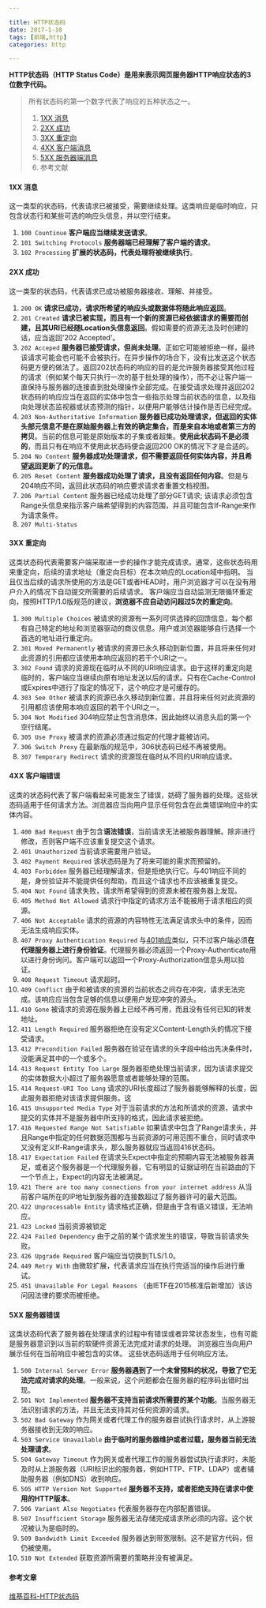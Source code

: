 ```yaml
---

title: HTTP状态码
date: 2017-1-10
tags: [前端,http]
categories: http

---
```


**HTTP状态码（HTTP Status Code）是用来表示网页服务器HTTP响应状态的3位数字代码。**

> 所有状态码的第一个数字代表了响应的五种状态之一。
> 1. [1XX 消息](#T1)
> 2. [2XX 成功](#T2)
> 3. [3XX 重定向](#T3)
> 4. [4XX 客户端消息](#T4)
> 5. [5XX 服务器端消息](#T5)
> 6. 参考文献

<!--more-->

#### <span id="T1">1XX 消息</span>
这一类型的状态码，代表请求已被接受，需要继续处理。这类响应是临时响应，只包含状态行和某些可选的响应头信息，并以空行结束。
1. `100 Countinue`
**客户端应当继续发送请求**。
2. `101 Switching Protocols`
**服务器端已经理解了客户端的请求**。
3. `102 Processing`
**扩展的状态码，代表处理将被继续执行**。

#### <span id="T2">2XX 成功</span>
这一类型的状态码，代表请求已成功被服务器接收、理解、并接受。
1. `200 OK`
**请求已成功，请求所希望的响应头或数据体将随此响应返回**。
2. `201 Created`
**请求已被实现，而且有一个新的资源已经依据请求的需要而创建，且其URI已经随Location头信息返回**。假如需要的资源无法及时创建的话，应当返回'202 Accepted'。
3. `202 Acceped`
**服务器已接受请求，但尚未处理**。正如它可能被拒绝一样，最终该请求可能会也可能不会被执行。在异步操作的场合下，没有比发送这个状态码更方便的做法了。返回202状态码的响应的目的是允许服务器接受其他过程的请求（例如某个每天只执行一次的基于批处理的操作），而不必让客户端一直保持与服务器的连接直到批处理操作全部完成。在接受请求处理并返回202状态码的响应应当在返回的实体中包含一些指示处理当前状态的信息，以及指向处理状态监视器或状态预测的指针，以便用户能够估计操作是否已经完成。
4. `203 Non-Authoritative Information`
**服务器已成功处理请求，但返回的实体头部元信息不是在原始服务器上有效的确定集合，而是来自本地或者第三方的拷贝**。当前的信息可能是原始版本的子集或者超集。**使用此状态码不是必须的**，而且只有在响应不使用此状态码便会返回200 OK的情况下才是合适的。
5. `204 No Content`
**服务器成功处理请求，但不需要返回任何实体内容，并且希望返回更新了的元信息。**
6. `205 Reset Content`
**服务器成功处理了请求，且没有返回任何内容**。但是与204响应不同，返回此状态码的响应要求请求者重置文档视图。
7. `206 Partial Content`
服务器已经成功处理了部分GET请求;
该请求必须包含Range头信息来指示客户端希望得到的内容范围，并且可能包含If-Range来作为请求条件。
8. `207 Multi-Status`

#### <span id="T3">3XX 重定向</span>
这类状态码代表需要客户端采取进一步的操作才能完成请求。通常，这些状态码用来重定向，后续的请求地址（重定向目标）在本次响应的Location域中指明。
当且仅当后续的请求所使用的方法是GET或者HEAD时，用户浏览器才可以在没有用户介入的情况下自动提交所需要的后续请求。
客户端应当自动监测无限循环重定向，按照HTTP/1.0版规范的建议，**浏览器不应自动访问超过5次的重定向**。
1. `300 Multiple Choices`
被请求的资源有一系列可供选择的回馈信息，每个都有自己特定的地址和浏览器驱动的商议信息。用户或浏览器能够自行选择一个首选的地址进行重定向。
2. `301 Moved Permanently`
被请求的资源已永久移动到新位置，并且将来任何对此资源的引用都应该使用本响应返回的若干个URI之一。
3. `302 Found`
请求的资源现在临时从不同的URI响应请求。由于这样的重定向是临时的，客户端应当继续向原有地址发送以后的请求。只有在Cache-Control或Expires中进行了指定的情况下，这个响应才是可缓存的。
4. `303 See Other`
被请求的资源已永久移动到新位置，并且将来任何对此资源的引用都应该使用本响应返回的若干个URI之一。
5. `304 Not Modified`
304响应禁止包含消息体，因此始终以消息头后的第一个空行结尾。
6. `305 Use Proxy`
被请求的资源必须通过指定的代理才能被访问。
7. `306 Switch Proxy`
在最新版的规范中，306状态码已经不再被使用。
8. `307 Temporary Redirect`
请求的资源现在临时从不同的URI响应请求。

#### <span id="T4">4XX 客户端错误</span>
这类的状态码代表了客户端看起来可能发生了错误，妨碍了服务器的处理。这些状态码适用于任何请求方法。浏览器应当向用户显示任何包含在此类错误响应中的实体内容。
1. `400 Bad Request`
由于包含**语法错误**，当前请求无法被服务器理解。除非进行修改，否则客户端不应该重复提交这个请求。
2. `401 Unauthorized`
当前请求需要用户验证。
3. `402 Payment Required`
该状态码是为了将来可能的需求而预留的。
4. `403 Forbidden`
服务器已经理解请求，但是拒绝执行它。与401响应不同的是，身份验证并不能提供任何帮助，而且这个请求也不应该被重复提交。
5. `404 Not Found`
请求失败，请求所希望得到的资源未被在服务器上发现。
6. `405 Method Not Allowed`
请求行中指定的请求方法不能被用于请求相应的资源。
7. `406 Not Acceptable`
请求的资源的内容特性无法满足请求头中的条件，因而无法生成响应实体。
8. `407 Proxy Authentication Required`
与[401响应](#T4)类似，只不过客户端必须**在代理服务器上进行身份验证**。代理服务器必须返回一个Proxy-Authenticate用以进行身份询问。客户端可以返回一个Proxy-Authorization信息头用以验证。
9. `408 Request Timeout`
请求超时。
10. `409 Conflict`
由于和被请求的资源的当前状态之间存在冲突，请求无法完成。该响应应当包含足够的信息以便用户发现冲突的源头。
11. `410 Gone`
被请求的资源在服务器上已经不再可用，而且没有任何已知的转发地址。
12. `411 Length Required`
服务器拒绝在没有定义Content-Length头的情况下接受请求。
13. `412 Precondition Failed`
服务器在验证在请求的头字段中给出先决条件时，没能满足其中的一个或多个。
14. `413 Request Entity Too Large`
服务器拒绝处理当前请求，因为该请求提交的实体数据大小超过了服务器愿意或者能够处理的范围。
15. `414 Request-URI Too Long`
请求的URI长度超过了服务器能够解释的长度，因此服务器拒绝对该请求提供服务。这
16. `415 Unsupported Media Type`
对于当前请求的方法和所请求的资源，请求中提交的实体并不是服务器中所支持的格式，因此请求被拒绝。
17. `416 Requested Range Not Satisfiable`
如果请求中包含了Range请求头，并且Range中指定的任何数据范围都与当前资源的可用范围不重合，同时请求中又没有定义If-Range请求头，那么服务器就应当返回416状态码。
18. `417 Expectation Failed`
在请求头Expect中指定的预期内容无法被服务器满足，或者这个服务器是一个代理服务器，它有明显的证据证明在当前路由的下一个节点上，Expect的内容无法被满足。
19. `421 There are too many connections from your internet address`
从当前客户端所在的IP地址到服务器的连接数超过了服务器许可的最大范围。
20. `422 Unprocessable Entity`
请求格式正确，但是由于含有语义错误，无法响应。
21. `423 Locked`
当前资源被锁定
22. `424 Failed Dependency`
由于之前的某个请求发生的错误，导致当前请求失败。
23. `426 Upgrade Required`
客户端应当切换到TLS/1.0。
24. `449 Retry With`
由微软扩展，代表请求应当在执行完适当的操作后进行重试。
25. `451 Unavailable For Legal Reasons`
（由IETF在2015核准后新增加）该访问因法律的要求而被拒绝。

#### <span id="T5">5XX 服务器错误</span>
这类状态码代表了服务器在处理请求的过程中有错误或者异常状态发生，也有可能是服务器意识到以当前的软硬件资源无法完成对请求的处理。
浏览器应当向用户展示任何在当前响应中被包含的实体。
这些状态码适用于任何响应方法。
1. `500 Internal Server Error`
**服务器遇到了一个未曾预料的状况，导致了它无法完成对请求的处理**。一般来说，这个问题都会在服务器的程序码出错时出现。
2. `501 Not Implemented`
**服务器不支持当前请求所需要的某个功能**。当服务器无法识别请求的方法，并且无法支持其对任何资源的请求。
3. `502 Bad Gateway`
作为网关或者代理工作的服务器尝试执行请求时，从上游服务器接收到无效的响应。
4. `503 Service Unavailable`
**由于临时的服务器维护或者过载，服务器当前无法处理请求**。
5. `504 Gateway Timeout`
作为网关或者代理工作的服务器尝试执行请求时，未能及时从上游服务器（URI标识出的服务器，例如HTTP、FTP、LDAP）或者辅助服务器（例如DNS）收到响应。
6. `505 HTTP Version Not Supported`
**服务器不支持，或者拒绝支持在请求中使用的HTTP版本**。
7. `506 Variant Also Negotiates`
代表服务器存在内部配置错误。
8. `507 Insufficient Storage`
服务器无法存储完成请求所必须的内容。这个状况被认为是临时的。
9. `509 Bandwidth Limit Exceeded`
服务器达到带宽限制。这不是官方代码，但仍被使用。
10. `510 Not Extended`
获取资源所需要的策略并没有被满足。

#### 参考文章
[维基百科-HTTP状态码](https://zh.wikipedia.org/wiki/HTTP%E7%8A%B6%E6%80%81%E7%A0%81)
